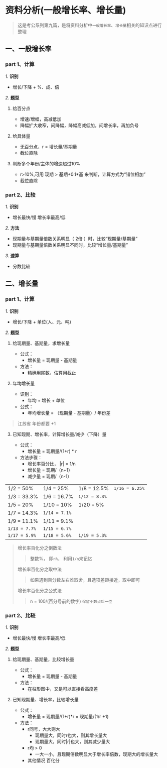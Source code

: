 
# 资料分析(一般增长率、增长量)

>这是考公系列第九篇，是将资料分析中`一般增长率`、`增长量`相关的知识点进行整理


## 一、一般增长率


### part 1、计算

*1.*  **识别**

  * 增长/下降 + %、成、倍

*2.*  **题型**

1. 给百分点

    * 增速/增幅，高减低加
    * 降幅扩大收窄，问降幅，降幅高减低加，问增长率，再加负号

2. 给具体量

    * 无百分点，r = 增长量/基期量
    * 截位直除

3. 判断多个年份/主体的增速超过10%

    * r>10%,可用 现期 > 基期+0.1*基 来判断，计算方式为“错位相加” 
    * 截位直除


### part 2、比较

*1.*  **识别**

  * 增长最快/慢 增长率最高/低

*2.*  **方法**

  * 现期量与基期量倍数关系明显（ 2倍 ）时，比较“现期量/基期量”
  * 现期量与基期量倍数关系明显不同时，比较“增长量/基期量”

*3.*  **速算**

  * 分数比较


## 二、增长量


### part 1、计算

*1.*  **识别**

  * 增长/下降 + 单位(人、元、吨)

*2.*  **题型**

1. 给现期量、基期量，求增长量

    * 公式：
      * 增长量 = 现期量 - 基期量
    * 方法：
      * 精确用尾数，估算用截止

2. 年均增长量

    * 识别：
      * 年均 + 增长 + 单位
    * 公式：
      * 年均增长量 = （现期量 - 基期量）/ 年份差
> 江苏省 年份都要 +1

3. 已知现期、增长率，计算增长量/减少（下降）量

    * 公式：
      * 增长量 = 现期量/(1+r) * r
    * 方法步骤：
      * 增长率百分比， |r| = 1/n
      * 增长量 = 现期/（n+1）
      * 减少量 = 现期/（n-1）

|  | |  | |
|-|-|-|-|
| 1/2 = 50% | 1/4 = 25%| 1/8 = 12.5% | `1/16 = 6.25%` |
| 1/3 = 33.3% | 1/6 = 16.7% | `1/12 = 8.3%` | |  | |  |  |
| 1/5 = 20% | 1/10 = 10% | 1/20 = 5% | | | | | |
| 1/7 = 14.3% | `1/14 = 7.1%` | | | | | | |
| 1/9 = 11.1% | 1/11 = 9.1% | | | | | | |
| `1/13 = 7.7%` | `1/15 = 6.7%` | | | | | | |
| `1/17 = 5.9%` | `1/18 = 5.6%` | `1/19 = 5.3%` | | | | | |

> 增长率百化分之倒数法
>> 整数%， 即`n%`， 利用`1/n`来记忆
>
> 增长率百化分之取中法
>> 如果遇到百分数左右难取舍，且选项差距接近，取中即可
>
> 增长率百化分之公式法
>> n = 100/(百分号前的数字) `保留小数点后一位`

### part 2、比较

*1.*  **识别**

  * 增长最快/慢 增长率最高/低

*2.*  **题型**

1. 给现期量、基期量，比较增长量

    * 公式：
      * 增长量 = 现期量 - 基期量
    * 方法：
      * 在柱形图中，又是可以直接看高度差

2. 已知现期量、增长率，比较增长量

    * 公式：
      * 增长量 = 现期量/(1+r)*r = 现期量/(1/r +1)
    * 方法：
      * r同号，大大则大
        * 现期量大，同时r也大，则其增长量大
        * 现期量大，同时|r|也大，则其减少量大
      * r均 > 0
        * 一大一小，且现期倍数明显大于增长率倍数，现期大的增长量大
      * 其他情况 百化分
